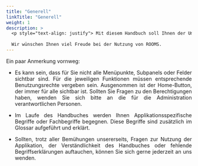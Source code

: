 ```yaml
---
title: "Generell"
linkTitle: "Generell"
weight: 1
description: >
  <p style="text-align: justify"> Mit diesem Handbuch soll Ihnen der Umgang mit ROOMS erleichtert  und die Funktionsweisen erklärt werden. Es dient als Leitfaden für Schulungen sowie als Nachschlagewerk im täglichen Gebrauch. </p>
  
  Wir wünschen Ihnen viel Freude bei der Nutzung von ROOMS.
---
```


Ein paar Anmerkung vornweg:

-  <p style="text-align: justify"> Es kann sein, dass für Sie nicht alle Menüpunkte, Subpanels oder Felder sichtbar sind. Für die jeweiligen Funktionen müssen entsprechende Benutzungsrechte vergeben sein. Ausgenommen ist der Home-Button, der immer für alle sichtbar ist. Sollten Sie Fragen zu den Berechtigungen haben, wenden Sie sich bitte an die für die Administration verantwortlichen Personen. </p>

-  <p style="text-align: justify"> Im Laufe des Handbuches werden Ihnen Applikationsspezifische Begriffe oder Fachbegriffe begegnen. Diese Begriffe sind zusätzlich im Glossar aufgeführt und erklärt. </p>

-  <p style="text-align: justify"> Sollten, trotz aller Bemühungen unsererseits, Fragen zur Nutzung der Applikation, der Verständlichkeit des Handbuches oder fehlende Begriffserklärungen auftauchen, können Sie sich gerne jederzeit an uns wenden. </p>
